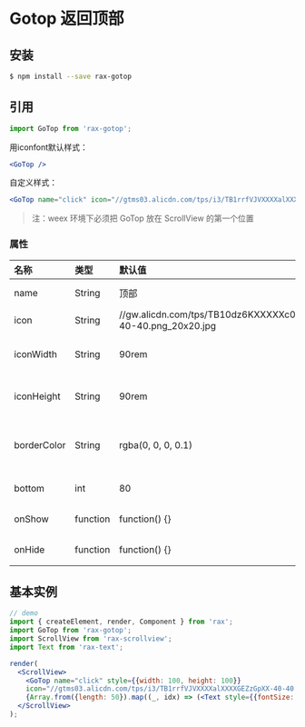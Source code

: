 # Gotop 返回顶部

## 安装

```bash
$ npm install --save rax-gotop
```

## 引用

```jsx
import GoTop from 'rax-gotop';
```

用iconfont默认样式：

```jsx
<GoTop />
```

自定义样式：

```jsx
<GoTop name="click" icon="//gtms03.alicdn.com/tps/i3/TB1rrfVJVXXXXalXXXXGEZzGpXX-40-40.png" />
```
> 注：weex 环境下必须把 GoTop 放在 ScrollView 的第一个位置

### 属性

| 名称          | 类型       | 默认值                                      | 描述                     |
| :---------- | :------- | :--------------------------------------- | :--------------------- |
| name        | String   | 顶部                                       | 图标name                 |
| icon        | String   | //gw.alicdn.com/tps/TB10dz6KXXXXXc0XFXXXXXXXXXX-40-40.png_20x20.jpg | 图标url                  |
| iconWidth   | String   | 90rem                                    | 返回顶部container宽度        |
| iconHeight  | String   | 90rem                                    | 返回顶部container高度        |
| borderColor | String   | rgba(0, 0, 0, 0.1)                       | 返回顶部container border颜色 |
| bottom      | int      | 80                                       | 离底部的距离                 |
| onShow      | function | function() {}                            | icon显示回调               |
| onHide      | function | function() {}                            | icon消失回调               |

## 基本实例

```jsx
// demo
import { createElement, render, Component } from 'rax';
import GoTop from 'rax-gotop';
import ScrollView from 'rax-scrollview';
import Text from 'rax-text';

render(
  <ScrollView>
    <GoTop name="click" style={{width: 100, height: 100}}
    icon="//gtms03.alicdn.com/tps/i3/TB1rrfVJVXXXXalXXXXGEZzGpXX-40-40.png" />
    {Array.from({length: 50}).map((_, idx) => (<Text style={{fontSize: 50}}>hello world {idx}</Text>))}
  </ScrollView>
);
```

